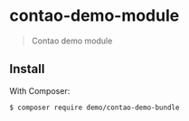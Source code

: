# contao-demo-module

> Contao demo module


## Install

With Composer:

```
$ composer require demo/contao-demo-bundle
```
